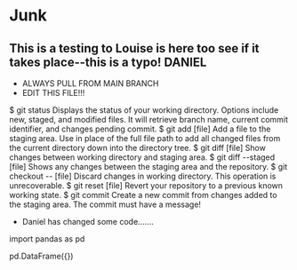 # Junk

##  This is a testing to Louise is here too see if it takes place--this is a typo! DANIEL

- ALWAYS PULL FROM MAIN BRANCH
- EDIT THIS FILE!!!

$ git status
Displays the status of your working directory. Options include new,
staged, and modified files. It will retrieve branch name, current commit
identifier, and changes pending commit.
$ git add [file]
Add a file to the staging area. Use in place of the full file path to add all
changed files from the current directory down into the directory tree.
$ git diff [file]
Show changes between working directory and staging area.
$ git diff --staged [file]
Shows any changes between the staging area and the repository.
$ git checkout -- [file]
Discard changes in working directory. This operation is unrecoverable.
$ git reset [file]
Revert your repository to a previous known working state.
$ git commit
Create a new commit from changes added to the staging area.
The commit must have a message!

- Daniel has changed some code.......


import pandas as pd

pd.DataFrame({})

